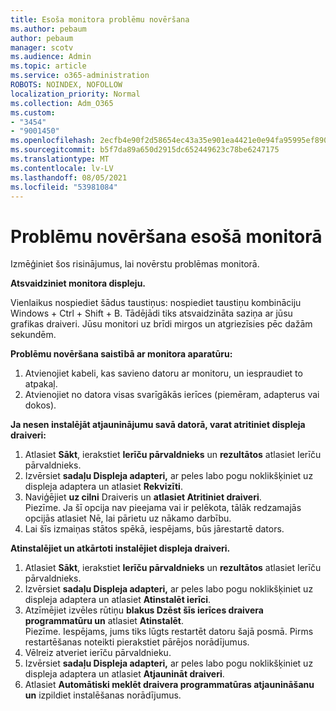 ```yaml
---
title: Esoša monitora problēmu novēršana
ms.author: pebaum
author: pebaum
manager: scotv
ms.audience: Admin
ms.topic: article
ms.service: o365-administration
ROBOTS: NOINDEX, NOFOLLOW
localization_priority: Normal
ms.collection: Adm_O365
ms.custom:
- "3454"
- "9001450"
ms.openlocfilehash: 2ecfb4e90f2d58654ec43a35e901ea4421e0e94fa95995ef890abc8af2d99ec7
ms.sourcegitcommit: b5f7da89a650d2915dc652449623c78be6247175
ms.translationtype: MT
ms.contentlocale: lv-LV
ms.lasthandoff: 08/05/2021
ms.locfileid: "53981084"
---
```

# <a name="troubleshoot-an-existing-monitor"></a>Problēmu novēršana esošā monitorā

Izmēģiniet šos risinājumus, lai novērstu problēmas monitorā. 

**Atsvaidziniet monitora displeju.**

Vienlaikus nospiediet šādus taustiņus: nospiediet taustiņu kombināciju Windows + Ctrl + Shift + B. Tādējādi tiks atsvaidzināta saziņa ar jūsu grafikas draiveri. Jūsu monitori uz brīdi mirgos un atgriezīsies pēc dažām sekundēm.

**Problēmu novēršana saistībā ar monitora aparatūru:**

1. Atvienojiet kabeli, kas savieno datoru ar monitoru, un iespraudiet to atpakaļ.
2. Atvienojiet no datora visas svarīgākās ierīces (piemēram, adapterus vai dokos).

**Ja nesen instalējāt atjauninājumu savā datorā, varat atritiniet displeja draiveri:**

1. Atlasiet **Sākt**, ierakstiet **Ierīču pārvaldnieks** un **rezultātos** atlasiet Ierīču pārvaldnieks.
2. Izvērsiet **sadaļu Displeja adapteri,** ar peles labo pogu noklikšķiniet uz displeja adaptera un atlasiet **Rekvizīti**.
3. Naviģējiet **uz cilni** Draiveris un **atlasiet Atritiniet draiveri**. <br>
Piezīme. Ja šī opcija nav pieejama vai  ir pelēkota, tālāk redzamajās opcijās atlasiet Nē, lai pārietu uz nākamo darbību.
4. Lai šīs izmaiņas stātos spēkā, iespējams, būs jārestartē dators.

**Atinstalējiet un atkārtoti instalējiet displeja draiveri.**

1. Atlasiet **Sākt**, ierakstiet **Ierīču pārvaldnieks** un **rezultātos** atlasiet Ierīču pārvaldnieks.
2. Izvērsiet **sadaļu Displeja adapteri,** ar peles labo pogu noklikšķiniet uz displeja adaptera un atlasiet **Atinstalēt ierīci**. 
3. Atzīmējiet izvēles rūtiņu **blakus Dzēst šīs ierīces draivera programmatūru un** atlasiet **Atinstalēt**.<br>
Piezīme. Iespējams, jums tiks lūgts restartēt datoru šajā posmā. Pirms restartēšanas noteikti pierakstiet pārējos norādījumus.
4. Vēlreiz atveriet ierīču pārvaldnieku.
5. Izvērsiet **sadaļu Displeja adapteri,** ar peles labo pogu noklikšķiniet uz displeja adaptera un atlasiet **Atjaunināt draiveri**.
6. Atlasiet **Automātiski meklēt draivera programmatūras atjaunināšanu un** izpildiet instalēšanas norādījumus.